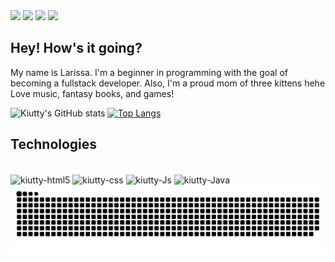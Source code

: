 <div> 
  <a href="https://www.instagram.com/lkiuttyl/" target="_blank"><img src="https://img.shields.io/badge/-Instagram-%23E4405F?style=for-the-badge&logo=instagram&logoColor=white" target="_blank"></a>  
  <a href="https://www.linkedin.com/in/larissa-de-souza-b937a3180/" target="_blank"><img src="https://img.shields.io/badge/-LinkedIn-%230077B5?style=for-the-badge&logo=linkedin&logoColor=white"   target="_blank"></a> 
 	<a href="https://www.twitch.tv/kiutty" target="_blank"><img src="https://img.shields.io/badge/Twitch-9146FF?style=for-the-badge&logo=twitch&logoColor=white" target="_blank"></a>
  <a href = "mailto:larissa.souza1941@gmail.com"><img src="https://img.shields.io/badge/-Gmail-%23333?style=for-the-badge&logo=gmail&logoColor=white" target="_blank"></a>
</div>

## Hey! How's it going?

My name is Larissa. I'm a beginner in programming with the goal of becoming a fullstack developer.
Also, I'm a proud mom of three kittens hehe 
Love music, fantasy books, and games!

![Kiutty's GitHub stats](https://github-readme-stats.vercel.app/api?username=LarissaKiutty&show_icons=true&theme=dracula)
[![Top Langs](https://github-readme-stats.vercel.app/api/top-langs/?username=LarissaKiutty)](https://github.com/LarissaKiutty/github-readme-stats)

## Technologies
<div style="display: inline_block"><br>
  <img align="center" alt="kiutty-html5" height="30" src="https://img.shields.io/badge/HTML5-E34F26?style=for-the-badge&logo=html5&logoColor=white">
  <img align="center" alt="kiutty-css" height="30" src="https://img.shields.io/badge/CSS3-1572B6?style=for-the-badge&logo=css3&logoColor=white">
  <img align="center" alt="kiutty-Js" height="30" src="https://img.shields.io/badge/JavaScript-F7DF1E?style=for-the-badge&logo=javascript&logoColor=black">
  <img align="center" alt="kiutty-Java" height="30" src="https://img.shields.io/badge/Java-ED8B00?style=for-the-badge&logo=openjdk&logoColor=white">
  
</div>

<picture align="center">
  <source media="(prefers-color-scheme: dark)" srcset="https://raw.githubusercontent.com/LarissaKiutty/LarissaKiutty/output/github-contribution-grid-snake-dark.svg">
  <source media="(prefers-color-scheme: light)" srcset="https://raw.githubusercontent.com/LarissaKiutty/LarissaKiutty/output/github-contribution-grid-snake-dark.svg">
  <img align="center" alt="github contribution grid snake animation" src="https://raw.githubusercontent.com/LarissaKiutty/LarissaKiutty/output/github-contribution-grid-snake.svg">
</picture>
